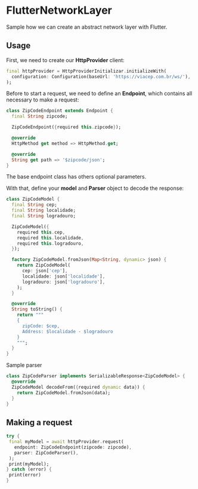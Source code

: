 # FlutterNetworkLayer
Sample how we can create an abstract network layer with Flutter.

## Usage
First, we need to create our **HttpProvider** client:
```dart
final httpProvider = HttpProviderInitializar.initializeWith(
  configuration: Configuration(baseUrl: 'https://viacep.com.br/ws/'),
);
```

Before to start a request, we need to define an **Endpoint**, which contains all necessary to make a request:
```dart
class ZipCodeEndpoint extends Endpoint {
  final String zipcode;

  ZipCodeEndpoint({required this.zipcode});

  @override
  HttpMethod get method => HttpMethod.get;

  @override
  String get path => '$zipcode/json';
}
```
The base endpoint class has others optional parameters.

With that, define your **model** and **Parser** object to decode the response:

```dart
class ZipCodeModel {
  final String cep;
  final String localidade;
  final String logradouro;

  ZipCodeModel({
    required this.cep,
    required this.localidade,
    required this.logradouro,
  });

  factory ZipCodeModel.fromJson(Map<String, dynamic> json) {
    return ZipCodeModel(
      cep: json['cep'],
      localidade: json['localidade'],
      logradouro: json['logradouro'],
    );
  }

  @override
  String toString() {
    return """
    {
      zipCode: $cep,
      Address: $localidade - $logradouro
    }
    """;
  }
}
```

Sample parser
```dart
class ZipCodeParser implements SerializableResponse<ZipCodeModel> {
  @override
  ZipCodeModel decodeFrom({required dynamic data}) {
    return ZipCodeModel.fromJson(data);
  }
}
```

## Making a request
```dart
try {
 final myModel = await httpProvider.request(
   endpoint: ZipCodeEndpoint(zipcode: zipcode),
   parser: ZipCodeParser(),
 );
 print(myModel);
} catch (error) {
 print(error)
}
```
